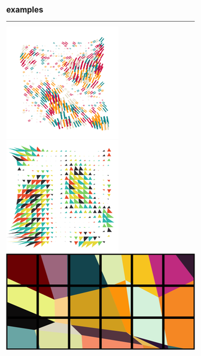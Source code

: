 ## examples

---

<img src="./equal-sign.png" height="300px"/>
<img src="./triangle.png" height="300px"/>
<img src="./wall.png" height="256px"/>
